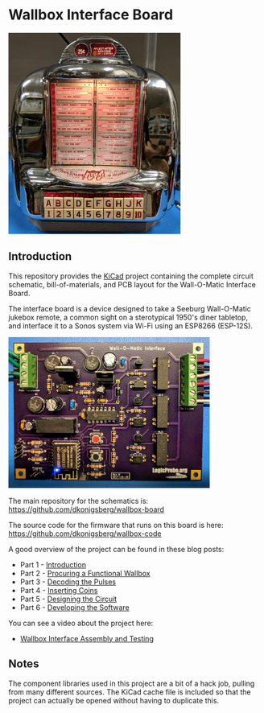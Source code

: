 # Wallbox Interface Board

![Seeburg Wall-O-Matic 100](https://github.com/dkonigsberg/wallbox-code/blob/master/docs/images/wb100-front.jpg?raw=true)

## Introduction
This repository provides the [KiCad](http://kicad-pcb.org/) project
containing the complete circuit schematic, bill-of-materials, and
PCB layout for the Wall-O-Matic Interface Board.

The interface board is a device designed to take a Seeburg Wall-O-Matic
jukebox remote, a common sight on a sterotypical 1950's diner tabletop,
and interface it to a Sonos system via Wi-Fi using an ESP8266 (ESP-12S).

![Wall-O-Matic Interface Board](https://github.com/dkonigsberg/wallbox-code/blob/master/docs/images/pcb-rev-b.jpg?raw=true)

The main repository for the schematics is:
https://github.com/dkonigsberg/wallbox-board

The source code for the firmware that runs on this board is here:
https://github.com/dkonigsberg/wallbox-code

A good overview of the project can be found in these blog posts:
* Part 1 - [Introduction](http://hecgeek.blogspot.com/2017/10/wall-o-matic-interface-1.html)
* Part 2 - [Procuring a Functional Wallbox](http://hecgeek.blogspot.com/2017/10/wall-o-matic-interface-2.html)
* Part 3 - [Decoding the Pulses](http://hecgeek.blogspot.com/2017/10/wall-o-matic-interface-3.html)
* Part 4 - [Inserting Coins](http://hecgeek.blogspot.com/2017/10/wall-o-matic-interface-4.html)
* Part 5 - [Designing the Circuit](http://hecgeek.blogspot.com/2017/10/wall-o-matic-interface-5.html)
* Part 6 - [Developing the Software](http://hecgeek.blogspot.com/2017/10/wall-o-matic-interface-6.html)

You can see a video about the project here:
* [Wallbox Interface Assembly and Testing](https://www.youtube.com/watch?v=2aR7-YdtxFc)

## Notes
The component libraries used in this project are a bit of a hack job, pulling
from many different sources. The KiCad cache file is included so that the
project can actually be opened without having to duplicate this.